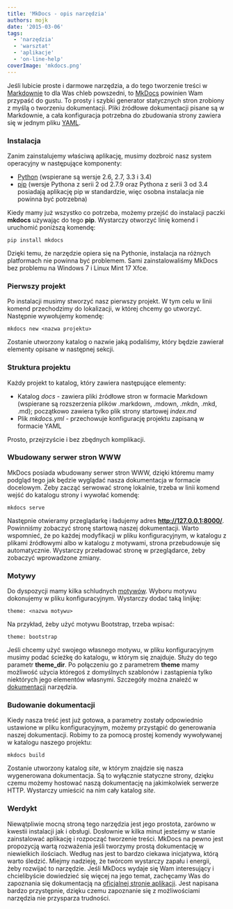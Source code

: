 ```yaml
---
title: 'MkDocs - opis narzędzia'
authors: mojk
date: '2015-03-06'
tags:
  - 'narzędzia'
  - 'warsztat'
  - 'aplikacje'
  - 'on-line-help'
coverImage: 'mkdocs.png'
---
```


Jeśli lubicie proste i darmowe narzędzia, a do tego tworzenie treści w
[Markdownie](http://pl.wikipedia.org/wiki/Markdown) to dla Was chleb powszedni,
to [MkDocs](http://www.mkdocs.org) powinien Wam przypaść do gustu. To prosty i
szybki generator statycznych stron zrobiony z myślą o tworzeniu dokumentacji.
Pliki źródłowe dokumentacji pisane są w Markdownie, a cała konfiguracja
potrzebna do zbudowania strony zawiera się w jednym pliku
[YAML](http://pl.wikipedia.org/wiki/YAML).

<!--truncate-->

### Instalacja

Zanim zainstalujemy właściwą aplikację, musimy dozbroić nasz system operacyjny w
następujące komponenty:

- [Python](https://www.python.org/) (wspierane są wersje 2.6, 2.7, 3.3 i 3.4)
- [pip](http://pip.readthedocs.org/en/latest/installing.html) (wersje Pythona z
  serii 2 od 2.7.9 oraz Pythona z serii 3 od 3.4 posiadają aplikację pip w
  standardzie, więc osobna instalacja nie powinna być potrzebna)

Kiedy mamy już wszystko co potrzeba, możemy przejść do instalacji paczki
**mkdocs** używając do tego **pip**. Wystarczy otworzyć linię komend i uruchomić
poniższą komendę:

`pip install mkdocs`

Dzięki temu, że narzędzie opiera się na Pythonie, instalacja na różnych
platformach nie powinna być problemem. Sami zainstalowaliśmy MkDocs bez problemu
na Windows 7 i Linux Mint 17 Xfce.

### Pierwszy projekt

Po instalacji musimy stworzyć nasz pierwszy projekt. W tym celu w linii komend
przechodzimy do lokalizacji, w której chcemy go utworzyć. Następnie wywołujemy
komendę:

`mkdocs new <nazwa projektu>`

Zostanie utworzony katalog o nazwie jaką podaliśmy, który będzie zawierał
elementy opisane w następnej sekcji.

### Struktura projektu

Każdy projekt to katalog, który zawiera następujące elementy:

- Katalog _docs_ - zawiera pliki źródłowe stron w formacie Markdown (wspierane
  są rozszerzenia plików .markdown, .mdown, .mkdn, .mkd, .md); początkowo
  zawiera tylko plik strony startowej _index.md_
- Plik _mkdocs.yml_ - przechowuje konfigurację projektu zapisaną w formacie YAML

Prosto, przejrzyście i bez zbędnych komplikacji.

### Wbudowany serwer stron WWW

MkDocs posiada wbudowany serwer stron WWW, dzięki któremu mamy podgląd tego jak
będzie wyglądać nasza dokumentacja w formacie docelowym. Żeby zacząć serwować
stronę lokalnie, trzeba w linii komend wejść do katalogu strony i wywołać
komendę:

`mkdocs serve`

Następnie otwieramy przeglądarkę i ładujemy adres **http://127.0.0.1:8000/**.
Powinniśmy zobaczyć stronę startową naszej dokumentacji. Warto wspomnieć, że po
każdej modyfikacji w pliku konfiguracyjnym, w katalogu z plikami źródłowymi albo
w katalogu z motywami, strona przebudowuje się automatycznie. Wystarczy
przeładować stronę w przeglądarce, żeby zobaczyć wprowadzone zmiany.

### Motywy

Do dyspozycji mamy kilka schludnych
[motywów](http://www.mkdocs.org/user-guide/styling-your-docs/#built-in-themes).
Wyboru motywu dokonujemy w pliku konfiguracyjnym. Wystarczy dodać taką linijkę:

`theme: <nazwa motywu>`

Na przykład, żeby użyć motywu Bootstrap, trzeba wpisać:

`theme: bootstrap`

Jeśli chcemy użyć swojego własnego motywu, w pliku konfiguracyjnym musimy podać
ścieżkę do katalogu, w którym się znajduje. Służy do tego parametr
**theme_dir**. Po połączeniu go z parametrem **theme** mamy możliwość użycia
któregoś z domyślnych szablonów i zastąpienia tylko niektórych jego elementów
własnymi. Szczegóły można znaleźć w
[dokumentacji](http://www.mkdocs.org/user-guide/configuration/#build-directories)
narzędzia.

### Budowanie dokumentacji

Kiedy nasza treść jest już gotowa, a parametry zostały odpowiednio ustawione w
pliku konfiguracyjnym, możemy przystąpić do generowania naszej dokumentacji.
Robimy to za pomocą prostej komendy wywoływanej w katalogu naszego projektu:

`mkdocs build`

Zostanie utworzony katalog _site_, w którym znajdzie się nasza wygenerowana
dokumentacja. Są to wyłącznie statyczne strony, dzięku czemu możemy hostować
naszą dokumentację na jakimkolwiek serwerze HTTP. Wystarczy umieścić na nim cały
katalog _site_.

### Werdykt

Niewątpliwie mocną stroną tego narzędzia jest jego prostota, zarówno w kwestii
instalacji jak i obsługi. Dosłownie w kilka minut jesteśmy w stanie zainstalować
aplikację i rozpocząć tworzenie treści. MkDocs na pewno jest propozycją wartą
rozważenia jeśli tworzymy prostą dokumentację w niewielkich ilościach. Według
nas jest to bardzo ciekawa inicjatywa, którą warto śledzić. Miejmy nadzieję, że
twórcom wystarczy zapału i energii, żeby rozwijać to narzędzie. Jeśli MkDocs
wydaje się Wam interesujący i chcielibyście dowiedzieć się więcej na jego temat,
zachęcamy Was do zapoznania się dokumentacją na
[oficjalnej stronie aplikacji](http://www.mkdocs.org/). Jest napisana bardzo
przystępnie, dzięku czemu zapoznanie się z możliwościami narzędzia nie
przysparza trudności.
